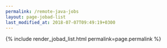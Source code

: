 ```yaml
---
permalink: /remote-java-jobs
layout: page-jobad-list
last_modified_at: 2018-07-07T09:49:19+0300
---
```

{% include render_jobad_list.html permalink=page.permalink %}
